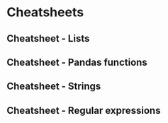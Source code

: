 # Cheatsheets

## Cheatsheet - Lists

## Cheatsheet - Pandas functions

## Cheatsheet - Strings

## Cheatsheet - Regular expressions
